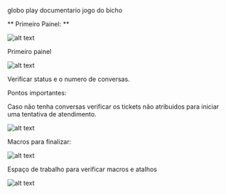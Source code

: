 globo play documentario jogo do bicho

** Primeiro Painel: **

![alt text](image.png)

Primeiro painel

![alt text](image-1.png)

Verificar status e o numero de conversas.

Pontos importantes:

Caso não tenha conversas verificar os tickets não atribuidos para iniciar uma tentativa de atendimento.

![alt text](image-2.png)

Macros para finalizar:

![alt text](image-3.png)

Espaço de trabalho para verificar macros e atalhos

![alt text](image-4.png)
